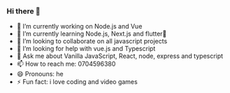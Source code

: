 ### Hi there 👋
- 🔭 I’m currently working on Node.js and Vue
- 🌱 I’m currently learning Node.js, Next.js and flutter📱
- 👯 I’m looking to collaborate on all javascript projects
- 🤔 I’m looking for help with vue.js and Typescript 
- 💬 Ask me about Vanilla JavaScript, React, node, express and typescript
- 📫 How to reach me: 0704596380
- 😄 Pronouns: he
- ⚡ Fun fact: i love coding and video games

<!--
**nathanburugu/nathanburugu** is a ✨ _special_ ✨ repository because its `README.md` (this file) appears on your GitHub profile.

Here are some ideas to get you started:


-->
